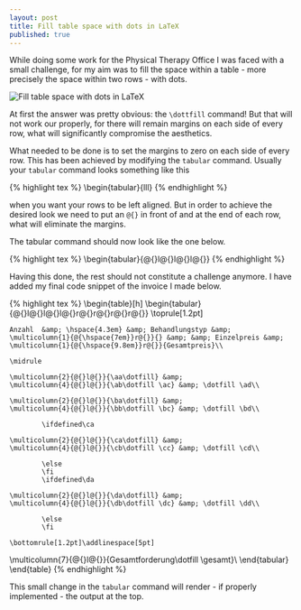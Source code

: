 ```yaml
---
layout: post
title: Fill table space with dots in LaTeX
published: true
---
```


While doing some work for the Physical Therapy Office I was faced with a small challenge, for my aim was to fill the space within a table - more precisely the space within two rows - with dots.

![Fill table space with dots in LaTeX](../../assets/images/Fill-dots-in-LaTeX.png "Fill table space with dots in LaTeX")

<p>At first the answer was pretty obvious: the <code>\dottfill</code> command! But that will not work our properly, for there will remain margins on each side of every row, what will significantly compromise the aesthetics.</p>

<p>What needed to be done is to set the margins to zero on each side of every row. This has been achieved by modifying the <code>tabular</code> command. Usually your <code>tabular</code> command looks something like this</p>

{% highlight tex %}
\begin{tabular}{lll}
{% endhighlight %}

<p>when you want your rows to be left aligned. But in order to achieve the desired look we need to put an <code>@{}</code> in front of and at the end of each row, what will eliminate the margins.</p>

<p>The tabular command should now look like the one below.</p>

{% highlight tex %}
\begin{tabular}{@{}l@{}l@{}l@{}}</code></pre>
{% endhighlight %}

<p>Having this done, the rest should not constitute a challenge anymore. I have added my final code snippet of the invoice I made below.</p>

{% highlight tex %}
\begin{table}[h]
\begin{tabular}{@{}l@{}l@{}l@{}r@{}r@{}r@{}r@{}}
\toprule[1.2pt]

    Anzahl  &amp; \hspace{4.3em} &amp; Behandlungstyp &amp; 
    \multicolumn{1}{@{\hspace{7em}}r@{}}{} &amp; &amp; Einzelpreis &amp; 
    \multicolumn{1}{@{\hspace{9.8em}}r@{}}{Gesamtpreis}\\
 
    \midrule

    \multicolumn{2}{@{}l@{}}{\aa\dotfill} &amp; 
    \multicolumn{4}{@{}l@{}}{\ab\dotfill \ac} &amp; \dotfill \ad\\

    \multicolumn{2}{@{}l@{}}{\ba\dotfill} &amp; 
    \multicolumn{4}{@{}l@{}}{\bb\dotfill \bc} &amp; \dotfill \bd\\
        
            \ifdefined\ca
        
    \multicolumn{2}{@{}l@{}}{\ca\dotfill} &amp; 
    \multicolumn{4}{@{}l@{}}{\cb\dotfill \cc} &amp; \dotfill \cd\\
        
            \else
            \fi
            \ifdefined\da
    
    \multicolumn{2}{@{}l@{}}{\da\dotfill} &amp; 
    \multicolumn{4}{@{}l@{}}{\db\dotfill \dc} &amp; \dotfill \dd\\
        
            \else
            \fi
            
    \bottomrule[1.2pt]\addlinespace[5pt]

\multicolumn{7}{@{}l@{}}{Gesamtforderung\dotfill \gesamt}\\
\end{tabular}
\end{table}
{% endhighlight %}

<p>This small change in the <code>tabular</code> command will render - if properly implemented - the output at the top.</p>

